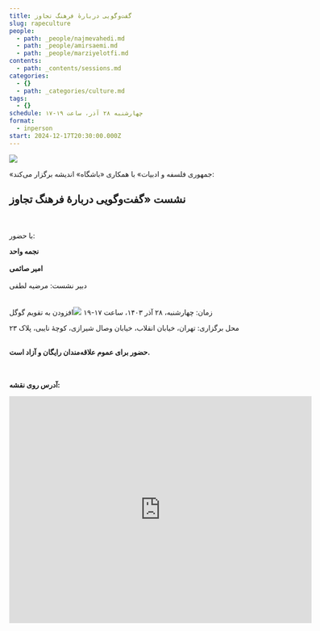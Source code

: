 ```yaml
---
title: گفت‌وگویی دربارهٔ فرهنگ تجاوز
slug: rapeculture
people:
  - path: _people/najmevahedi.md
  - path: _people/amirsaemi.md
  - path: _people/marziyelotfi.md
contents:
  - path: _contents/sessions.md
categories:
  - {}
  - path: _categories/culture.md
tags:
  - {}
schedule: چهار‌شنبه ۲۸ آذر، ساعت ۱۹-۱۷
format:
  - inperson
start: 2024-12-17T20:30:00.000Z
---
```


![](https://assets.tina.io/b6b0cb5c-4b1b-43f4-9bea-8d6867c09320/رویدادها/poster-2.jpg)

«جمهوری فلسفه و ادبیات» با همکاری «باشگاه» اندیشه برگزار می‌کند:

## نشست «گفت‌وگویی دربارهٔ فرهنگ تجاوز
<br><br>
با حضور:

**نجمه واحد**
<br><br>
**امیر صائمی**
<br><br>
دبیر نشست: مرضیه لطفی
<br><br><br>
زمان: چهارشنبه، ۲۸ آذر ۱۴۰۳، ساعت ۱۷-۱۹ <a target="_blank" href="https://calendar.google.com/calendar/event?action=TEMPLATE&amp;tmeid=Nzl1NGVmNmJ1ZTY1ZzFwOGZtdHIwZzhldjggam9taG91cmlmYWxzYWZlQG0&amp;tmsrc=jomhourifalsafe%40gmail.com"><img border="0" src="https://www.google.com/calendar/images/ext/gc_button1_en.gif"></a>افزودن به تقویم گوگل</a>

محل برگزاری: تهران، خیابان انقلاب، خیابان وصال شیرازی، کوچهٔ نایبی، پلاک ۲۳
<br><br>

**حضور برای عموم علاقه‌مندان رایگان و آزاد است.**

<br><br>
**آدرس روی نقشه:**

<iframe src="https://www.google.com/maps/embed?pb=!1m17!1m12!1m3!1d3239.9701159679107!2d51.400496999999994!3d35.702352999999995!2m3!1f0!2f0!3f0!3m2!1i1024!2i768!4f13.1!3m2!1m1!2zMzXCsDQyJzA4LjUiTiA1McKwMjQnMDEuOCJF!5e0!3m2!1sen!2s!4v1727792460938!5m2!1sen!2s" width="600" height="450" style="border:0;" allowfullscreen="" loading="lazy" referrerpolicy="no-referrer-when-downgrade"></iframe>



